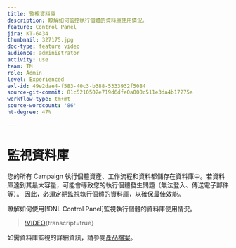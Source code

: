 ```yaml
---
title: 監視資料庫
description: 瞭解如何監控執行個體的資料庫使用情況。
feature: Control Panel
jira: KT-6434
thumbnail: 327175.jpg
doc-type: feature video
audience: administrator
activity: use
team: TM
role: Admin
level: Experienced
exl-id: 49e2dae4-f583-40c3-b388-5333932f5084
source-git-commit: 81c5210502e719d6dfe0a000c511e3da4b17275a
workflow-type: tm+mt
source-wordcount: '86'
ht-degree: 47%

---
```


# 監視資料庫

您的所有 Campaign 執行個體資產、工作流程和資料都儲存在資料庫中。若資料庫達到其最大容量，可能會導致您的執行個體發生問題（無法登入、傳送電子郵件等）。 因此，必須定期監視執行個體的資料庫，以確保最佳效能。

瞭解如何使用[!DNL Control Panel]監視執行個體的資料庫使用情況。

>[!VIDEO](https://video.tv.adobe.com/v/327175?learn=on){transcript=true}

如需資料庫監視的詳細資訊，請參閱[產品檔案](https://experienceleague.adobe.com/docs/control-panel/using/performance-monitoring/database-monitoring/database-monitoring.html?lang=en)。
